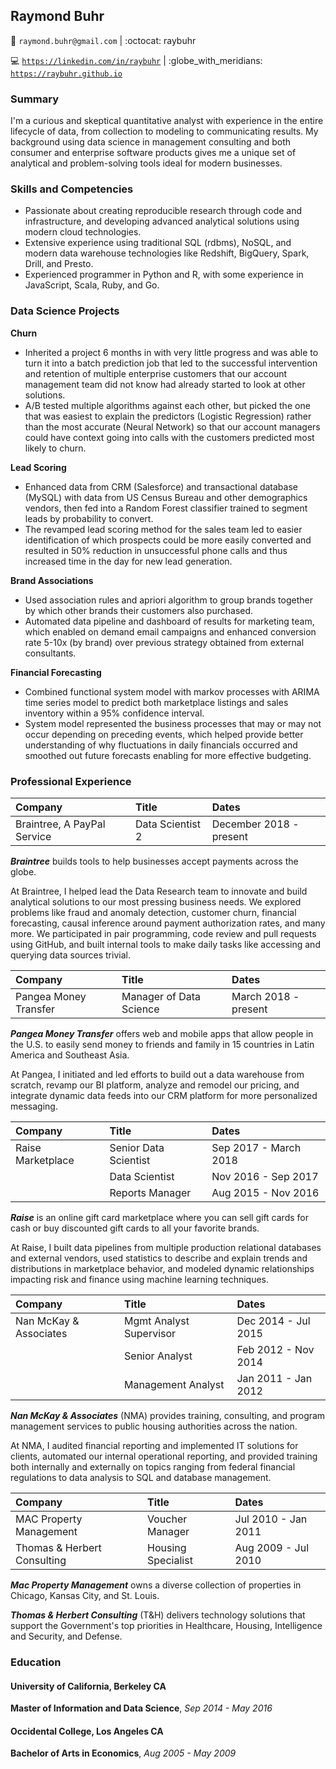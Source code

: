 
Raymond Buhr
------------

:email: `raymond.buhr@gmail.com` | :octocat: raybuhr

:computer: [`https://linkedin.com/in/raybuhr`](https://linkedin.com/in/raybuhr) | :globe\_with\_meridians: [`https://raybuhr.github.io`](https://raybuhr.github.io)

### Summary

I'm a curious and skeptical quantitative analyst with experience in the entire lifecycle of data, from collection to modeling to communicating results. My background using data science in management consulting and both consumer and enterprise software products gives me a unique set of analytical and problem-solving tools ideal for modern businesses.

### Skills and Competencies

-   Passionate about creating reproducible research through code and infrastructure, and developing advanced analytical solutions using modern cloud technologies.
-   Extensive experience using traditional SQL (rdbms), NoSQL, and modern data warehouse technologies like Redshift, BigQuery, Spark, Drill, and Presto.
-   Experienced programmer in Python and R, with some experience in JavaScript, Scala, Ruby, and Go.

### Data Science Projects

**Churn**

-   Inherited a project 6 months in with very little progress and was able to turn it into a batch prediction job that led to the successful intervention and retention of multiple enterprise customers that our account management team did not know had already started to look at other solutions.
-   A/B tested multiple algorithms against each other, but picked the one that was easiest to explain the predictors (Logistic Regression) rather than the most accurate (Neural Network) so that our account managers could have context going into calls with the customers predicted most likely to churn.

**Lead Scoring**

-   Enhanced data from CRM (Salesforce) and transactional database (MySQL) with data from US Census Bureau and other demographics vendors, then fed into a Random Forest classifier trained to segment leads by probability to convert.
-   The revamped lead scoring method for the sales team led to easier identification of which prospects could be more easily converted and resulted in 50% reduction in unsuccessful phone calls and thus increased time in the day for new lead generation.

**Brand Associations**

-   Used association rules and apriori algorithm to group brands together by which other brands their customers also purchased.
-   Automated data pipeline and dashboard of results for marketing team, which enabled on demand email campaigns and enhanced conversion rate 5-10x (by brand) over previous strategy obtained from external consultants.

**Financial Forecasting**

-   Combined functional system model with markov processes with ARIMA time series model to predict both marketplace listings and sales inventory within a 95% confidence interval.
-   System model represented the business processes that may or may not occur depending on preceding events, which helped provide better understanding of why fluctuations in daily financials occurred and smoothed out future forecasts enabling for more effective budgeting.

### Professional Experience

| Company                     | Title                   | Dates                   |
|:----------------------------|:------------------------|:------------------------|
| Braintree, A PayPal Service | Data Scientist 2        | December 2018 - present |

***Braintree*** builds tools to help businesses accept payments across the globe.

At Braintree, I helped lead the Data Research team to innovate and build analytical solutions to our most pressing business needs. We explored problems like fraud and anomaly detection, customer churn, financial forecasting, causal inference around payment authorization rates, and many more. We participated in pair programming, code review and pull requests using GitHub, and built internal tools to make daily tasks like accessing and querying data sources trivial.

| Company               | Title                   | Dates                |
|:----------------------|:------------------------|:---------------------|
| Pangea Money Transfer | Manager of Data Science | March 2018 - present |

***Pangea Money Transfer*** offers web and mobile apps that allow people in the U.S. to easily send money to friends and family in 15 countries in Latin America and Southeast Asia.

At Pangea, I initiated and led efforts to build out a data warehouse from scratch, revamp our BI platform, analyze and remodel our pricing, and integrate dynamic data feeds into our CRM platform for more personalized messaging.

| Company           | Title                 | Dates                 |
|:------------------|:----------------------|:----------------------|
| Raise Marketplace | Senior Data Scientist | Sep 2017 - March 2018 |
|                   | Data Scientist        | Nov 2016 - Sep 2017   |
|                   | Reports Manager       | Aug 2015 - Nov 2016   |

***Raise*** is an online gift card marketplace where you can sell gift cards for cash or buy discounted gift cards to all your favorite brands.

At Raise, I built data pipelines from multiple production relational databases and external vendors, used statistics to describe and explain trends and distributions in marketplace behavior, and modeled dynamic relationships impacting risk and finance using machine learning techniques.

| Company                | Title                   | Dates               |
|:-----------------------|:------------------------|:--------------------|
| Nan McKay & Associates | Mgmt Analyst Supervisor | Dec 2014 - Jul 2015 |
|                        | Senior Analyst          | Feb 2012 - Nov 2014 |
|                        | Management Analyst      | Jan 2011 - Jan 2012 |

***Nan McKay & Associates*** (NMA) provides training, consulting, and program management services to public housing authorities across the nation.

At NMA, I audited financial reporting and implemented IT solutions for clients, automated our internal operational reporting, and provided training both internally and externally on topics ranging from federal financial regulations to data analysis to SQL and database management.

| Company                     | Title              | Dates               |
|:----------------------------|:-------------------|:--------------------|
| MAC Property Management     | Voucher Manager    | Jul 2010 - Jan 2011 |
| Thomas & Herbert Consulting | Housing Specialist | Aug 2009 - Jul 2010 |

***Mac Property Management*** owns a diverse collection of properties in Chicago, Kansas City, and St. Louis.

***Thomas & Herbert Consulting*** (T&H) delivers technology solutions that support the Government's top priorities in Healthcare, Housing, Intelligence and Security, and Defense.

### Education

#### University of California, Berkeley CA

**Master of Information and Data Science**, *Sep 2014 - May 2016*

#### Occidental College, Los Angeles CA

**Bachelor of Arts in Economics**, *Aug 2005 - May 2009*
